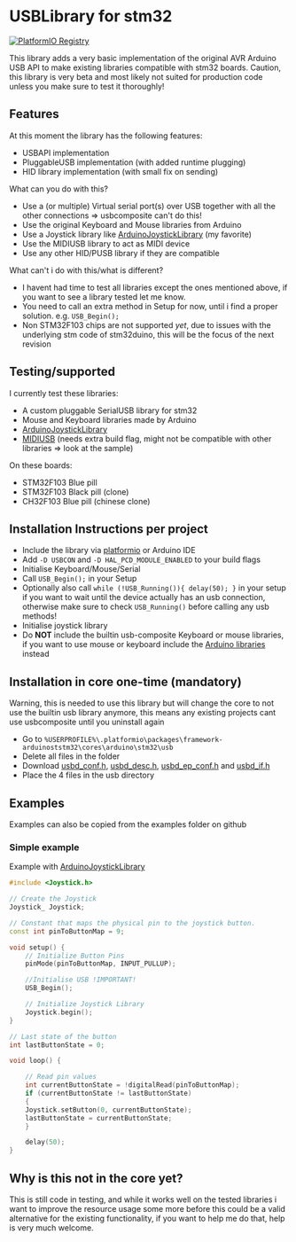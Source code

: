 # USBLibrary for stm32

[![PlatformIO Registry](https://badges.registry.platformio.org/packages/levi--g/library/USBLibrarySTM32.svg)](https://registry.platformio.org/libraries/levi--g/USBLibrarySTM32)

This library adds a very basic implementation of the original AVR Arduino USB API to make existing libraries compatible with stm32 boards. Caution, this library is very beta and most likely not suited for production code unless you make sure to test it thoroughly!

## Features

At this moment the library has the following features:
- USBAPI implementation
- PluggableUSB implementation (with added runtime plugging)
- HID library implementation (with small fix on sending)

What can you do with this?
- Use a (or multiple) Virtual serial port(s) over USB together with all the other connections => usbcomposite can't do this!
- Use the original Keyboard and Mouse libraries from Arduino
- Use a Joystick library like [ArduinoJoystickLibrary](https://github.com/MHeironimus/ArduinoJoystickLibrary) (my favorite)
- Use the MIDIUSB library to act as MIDI device
- Use any other HID/PUSB library if they are compatible

What can't i do with this/what is different?
- I havent had time to test all libraries except the ones mentioned above, if you want to see a library tested let me know.
- You need to call an extra method in Setup for now, until i find a proper solution. e.g. `USB_Begin();`
- Non STM32F103 chips are not supported *yet*, due to issues with the underlying stm code of stm32duino, this will be the focus of the next revision

## Testing/supported

I currently test these libraries:
- A custom pluggable SerialUSB library for stm32
- Mouse and Keyboard libraries made by Arduino
- [ArduinoJoystickLibrary](https://github.com/MHeironimus/ArduinoJoystickLibrary)
- [MIDIUSB](https://github.com/arduino-libraries/MIDIUSB) (needs extra build flag, might not be compatible with other libraries => look at the sample)

On these boards:
- STM32F103 Blue pill
- STM32F103 Black pill (clone)
- CH32F103 Blue pill (chinese clone)

## Installation Instructions per project

- Include the library via [platformio](https://registry.platformio.org/libraries/levi--g/USBLibrarySTM32) or Arduino IDE
- Add `-D USBCON` and `-D HAL_PCD_MODULE_ENABLED` to your build flags
- Initialise Keyboard/Mouse/Serial
- Call `USB_Begin();` in your Setup
- Optionally also call `while (!USB_Running()){ delay(50); }` in your setup if you want to wait until the device actually has an usb connection, otherwise make sure to check `USB_Running()` before calling any usb methods!
- Initialise joystick library
- Do **NOT** include the builtin usb-composite Keyboard or mouse libraries, if you want to use mouse or keyboard include the [Arduino libraries](https://registry.platformio.org/libraries/arduino-libraries/Mouse) instead

## Installation in core one-time (mandatory)

Warning, this is needed to use this library but will change the core to not use the builtin usb library anymore, this means any existing projects cant use usbcomposite until you uninstall again

- Go to `%USERPROFILE%\.platformio\packages\framework-arduinoststm32\cores\arduino\stm32\usb`
- Delete all files in the folder
- Download [usbd_conf.h](https://github.com/Levi--G/USBLibrarySTM32/raw/main/include/usbd_conf.h), [usbd_desc.h](https://github.com/Levi--G/USBLibrarySTM32/raw/main/include/usbd_desc.h), [usbd_ep_conf.h](https://github.com/Levi--G/USBLibrarySTM32/raw/main/include/usbd_ep_conf.h) and [usbd_if.h](https://github.com/Levi--G/USBLibrarySTM32/raw/main/include/usbd_if.h)
- Place the 4 files in the usb directory

## Examples

Examples can also be copied from the examples folder on github

### Simple example

Example with [ArduinoJoystickLibrary](https://github.com/MHeironimus/ArduinoJoystickLibrary)

```C++
#include <Joystick.h>

// Create the Joystick
Joystick_ Joystick;

// Constant that maps the physical pin to the joystick button.
const int pinToButtonMap = 9;

void setup() {
	// Initialize Button Pins
	pinMode(pinToButtonMap, INPUT_PULLUP);

	//Initialise USB !IMPORTANT!
	USB_Begin();

	// Initialize Joystick Library
	Joystick.begin();
}

// Last state of the button
int lastButtonState = 0;

void loop() {

	// Read pin values
	int currentButtonState = !digitalRead(pinToButtonMap);
	if (currentButtonState != lastButtonState)
	{
	Joystick.setButton(0, currentButtonState);
	lastButtonState = currentButtonState;
	}

	delay(50);
}
```

## Why is this not in the core yet?

This is still code in testing, and while it works well on the tested libraries i want to improve the resource usage some more before this could be a valid alternative for the existing functionality, if you want to help me do that, help is very much welcome.